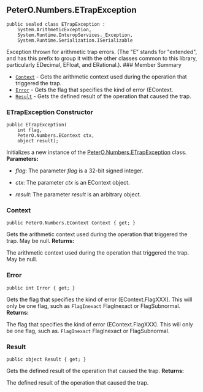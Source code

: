 ## PeterO.Numbers.ETrapException

    public sealed class ETrapException :
        System.ArithmeticException,
        System.Runtime.InteropServices._Exception,
        System.Runtime.Serialization.ISerializable

 Exception thrown for arithmetic trap errors. (The "E" stands for "extended", and has this prefix to group it with the other classes common to this library, particularly EDecimal, EFloat, and ERational.).  ### Member Summary
* <code>[Context](#Context)</code> - Gets the arithmetic context used during the operation that triggered the trap.
* <code>[Error](#Error)</code> - Gets the flag that specifies the kind of error (EContext.
* <code>[Result](#Result)</code> - Gets the defined result of the operation that caused the trap.

<a id="Void_ctor_Int32_EContext_Object"></a>
### ETrapException Constructor

    public ETrapException(
        int flag,
        PeterO.Numbers.EContext ctx,
        object result);

 Initializes a new instance of the [PeterO.Numbers.ETrapException](PeterO.Numbers.ETrapException.md) class.  <b>Parameters:</b>

 * <i>flag</i>: The parameter  <i>flag</i>
 is a 32-bit signed integer.

 * <i>ctx</i>: The parameter  <i>ctx</i>
 is an EContext object.

 * <i>result</i>: The parameter  <i>result</i>
 is an arbitrary object.

<a id="Context"></a>
### Context

    public PeterO.Numbers.EContext Context { get; }

 Gets the arithmetic context used during the operation that triggered the trap. May be null.  <b>Returns:</b>

The arithmetic context used during the operation that triggered the trap. May be null.

<a id="Error"></a>
### Error

    public int Error { get; }

 Gets the flag that specifies the kind of error (EContext.FlagXXX). This will only be one flag, such as  `FlagInexact` FlagInexact or FlagSubnormal.  <b>Returns:</b>

The flag that specifies the kind of error (EContext.FlagXXX). This will only be one flag, such as.  `FlagInexact` FlagInexact or FlagSubnormal.

<a id="Result"></a>
### Result

    public object Result { get; }

 Gets the defined result of the operation that caused the trap.  <b>Returns:</b>

The defined result of the operation that caused the trap.

